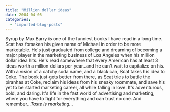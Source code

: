 ```yaml
---
title: "Million dollar ideas"
date: 2004-04-05
categories: 
  - "imported-blog-posts"
---
```


Syrup by Max Barry is one of the funniest books I have read in a long time. Scat has forsaken his given name of Michael in order to be more marketable. He's just graduated from college and dreaming of becoming a major player in the marketing business of Los Angeles when his million dollar idea hits. He's read somewhere that every American has at least 3 ideas worth a million dollars per year...and he can't wait to capitalize on his. With a vision of a catchy soda name, and a black can, Scat takes his idea to Coke. The book just gets better from there, as Scat tries to battle the piranhas at Coke, reclaim his ideas from his sneaky roommate, and save his yet to be started marketing career, all while falling in love. It's adventurous, bold, and daring. It's life in the fast world of advertising and marketing, where you have to fight for everything and can trust no one. And remember..._Taste is marketing..._
